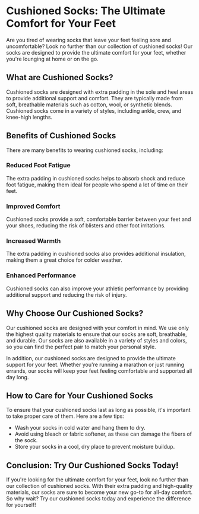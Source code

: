 # Cushioned Socks: The Ultimate Comfort for Your Feet

Are you tired of wearing socks that leave your feet feeling sore and uncomfortable? Look no further than our collection of cushioned socks! Our socks are designed to provide the ultimate comfort for your feet, whether you're lounging at home or on the go.

## What are Cushioned Socks?

Cushioned socks are designed with extra padding in the sole and heel areas to provide additional support and comfort. They are typically made from soft, breathable materials such as cotton, wool, or synthetic blends. Cushioned socks come in a variety of styles, including ankle, crew, and knee-high lengths.

## Benefits of Cushioned Socks

There are many benefits to wearing cushioned socks, including:

### Reduced Foot Fatigue

The extra padding in cushioned socks helps to absorb shock and reduce foot fatigue, making them ideal for people who spend a lot of time on their feet.

### Improved Comfort

Cushioned socks provide a soft, comfortable barrier between your feet and your shoes, reducing the risk of blisters and other foot irritations.

### Increased Warmth

The extra padding in cushioned socks also provides additional insulation, making them a great choice for colder weather.

### Enhanced Performance

Cushioned socks can also improve your athletic performance by providing additional support and reducing the risk of injury.

## Why Choose Our Cushioned Socks?

Our cushioned socks are designed with your comfort in mind. We use only the highest quality materials to ensure that our socks are soft, breathable, and durable. Our socks are also available in a variety of styles and colors, so you can find the perfect pair to match your personal style.

In addition, our cushioned socks are designed to provide the ultimate support for your feet. Whether you're running a marathon or just running errands, our socks will keep your feet feeling comfortable and supported all day long.

## How to Care for Your Cushioned Socks

To ensure that your cushioned socks last as long as possible, it's important to take proper care of them. Here are a few tips:

- Wash your socks in cold water and hang them to dry.
- Avoid using bleach or fabric softener, as these can damage the fibers of the sock.
- Store your socks in a cool, dry place to prevent moisture buildup.

## Conclusion: Try Our Cushioned Socks Today!

If you're looking for the ultimate comfort for your feet, look no further than our collection of cushioned socks. With their extra padding and high-quality materials, our socks are sure to become your new go-to for all-day comfort. So why wait? Try our cushioned socks today and experience the difference for yourself!
